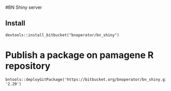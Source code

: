 #BN Shiny server

## Install

```
devtools::install_bitbucket("bnoperator/bn_shiny")
```

# Publish a package on pamagene R repository


```
bntools::deployGitPackage('https://bitbucket.org/bnoperator/bn_shiny.git', '2.20')
```